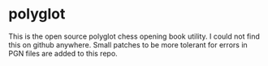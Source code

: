 polyglot
========

This is the open source polyglot chess opening book utility. I could not find this on github anywhere. 
Small patches to be more tolerant for errors in PGN files are added to this repo.
